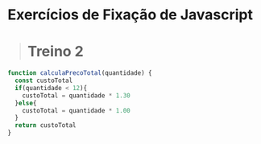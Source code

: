 
# Exercícios de Fixação de Javascript
># Treino 2
```javascript
function calculaPrecoTotal(quantidade) {
  const custoTotal
  if(quantidade < 12){
    custoTotal = quantidade * 1.30
  }else{
    custoTotal = quantidade * 1.00
  }
  return custoTotal
}